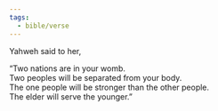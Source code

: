 ```yaml
---
tags:
  - bible/verse
---
```

Yahweh said to her,

“Two nations are in your womb.  
Two peoples will be separated from your body.  
The one people will be stronger than the other people.  
The elder will serve the younger.”